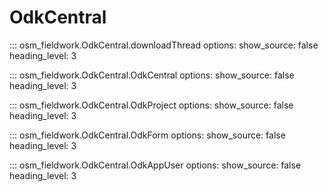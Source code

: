 # OdkCentral

::: osm_fieldwork.OdkCentral.downloadThread
options:
show_source: false
heading_level: 3

::: osm_fieldwork.OdkCentral.OdkCentral
options:
show_source: false
heading_level: 3

::: osm_fieldwork.OdkCentral.OdkProject
options:
show_source: false
heading_level: 3

::: osm_fieldwork.OdkCentral.OdkForm
options:
show_source: false
heading_level: 3

::: osm_fieldwork.OdkCentral.OdkAppUser
options:
show_source: false
heading_level: 3
